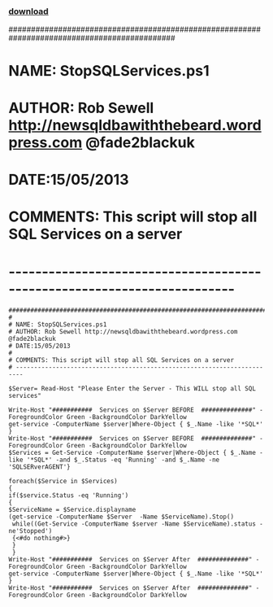 ﻿---
pid:            4165
poster:         SQLDBAwithabeard
title:          
date:           2013-05-19 11:31:46
format:         posh
parent:         0
parent:         0

---

# 

### [download](4165.ps1)

#############################################################################################
#
# NAME: StopSQLServices.ps1
# AUTHOR: Rob Sewell http://newsqldbawiththebeard.wordpress.com @fade2blackuk
# DATE:15/05/2013
#
# COMMENTS: This script will stop all SQL Services on a server
# ------------------------------------------------------------------------


```posh
#############################################################################################
#
# NAME: StopSQLServices.ps1
# AUTHOR: Rob Sewell http://newsqldbawiththebeard.wordpress.com @fade2blackuk
# DATE:15/05/2013
#
# COMMENTS: This script will stop all SQL Services on a server
# ------------------------------------------------------------------------

$Server= Read-Host "Please Enter the Server - This WILL stop all SQL services"

Write-Host "###########  Services on $Server BEFORE  ##############" -ForegroundColor Green -BackgroundColor DarkYellow
get-service -ComputerName $server|Where-Object { $_.Name -like '*SQL*' }
Write-Host "###########  Services on $Server BEFORE  ##############" -ForegroundColor Green -BackgroundColor DarkYellow
$Services = Get-Service -ComputerName $server|Where-Object { $_.Name -like '*SQL*' -and $_.Status -eq 'Running' -and $_.Name -ne 'SQLSERverAGENT'}

foreach($Service in $Services)
{
if($service.Status -eq 'Running')
{
$ServiceName = $Service.displayname
(get-service -ComputerName $Server  -Name $ServiceName).Stop()
 while((Get-Service -ComputerName $server -Name $ServiceName).status -ne'Stopped')
 {<#do nothing#>}
 }
 }
Write-Host "###########  Services on $Server After  ##############" -ForegroundColor Green -BackgroundColor DarkYellow
get-service -ComputerName $server|Where-Object { $_.Name -like '*SQL*' }
Write-Host "###########  Services on $Server After  ##############" -ForegroundColor Green -BackgroundColor DarkYellow
 

```
